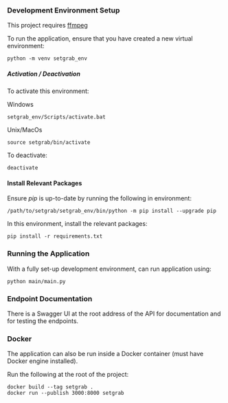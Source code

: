 ### Development Environment Setup

This project requires [ffmpeg](https://ffmpeg.org/download.html)

To run the application, ensure that you have created a new virtual environment:

```buildoutcfg
python -m venv setgrab_env
```

##### Activation / Deactivation
To activate this environment:

Windows
```buildoutcfg
setgrab_env/Scripts/activate.bat
```

Unix/MacOs
```buildoutcfg
source setgrab/bin/activate
```

To deactivate:
```buildoutcfg
deactivate
```

#### Install Relevant Packages

Ensure *pip* is up-to-date by running the following in environment:
```buildoutcfg
/path/to/setgrab/setgrab_env/bin/python -m pip install --upgrade pip
```

In this environment, install the relevant packages:

```buildoutcfg
pip install -r requirements.txt
```

### Running the Application

With a fully set-up development environment, can run application using:
```buildoutcfg
python main/main.py
```

### Endpoint Documentation
There is a Swagger UI at the root address of the API for documentation and for testing the endpoints.

### Docker
The application can also be run inside a Docker container (must have Docker engine installed). 

Run the following at the root of the project:
```buildoutcfg
docker build --tag setgrab .
docker run --publish 3000:8000 setgrab
```
